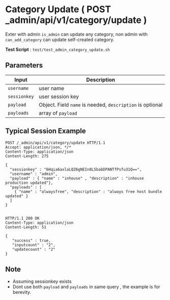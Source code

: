 # Category Update ( POST _admin/api/v1/category/update )

Exter with admin `is_admin` can update any category, non admin with `can_add_category` can update self-created category.

**Test Script** : `test/test_admin_category_update.sh`

## Parameters

| Input | Description |
| ---- | ----------- |
| `username` | user name |
| `sessionkey` | user session key |
| `payload` | Object. Field `name` is needed, `description` is optional |
| `payloads` | array of `payload` |

## Typical Session Example

```
POST /_admin/api/v1/category/update HTTP/1.1
Accept: application/json, */*
Content-Type: application/json
Content-Length: 275

{
  "sessionkey" : "6Hqia6axlaLQZ6gNEIn8L5babDPANTfPsfu31Q==",
  "username" : "admin",
  "payload" : { "name" : "inhouse" , "description" : "inhouse production updated"},
  "payloads" : [
    { "name" : "alwaysfree", "description" : "always free host bundle updated" }
  ]
}


HTTP/1.1 200 OK
Content-Type: application/json
Content-Length: 51

{
   "success" : true,
   "inputcount" : "2",
   "updatecount" : "2"
}
```

## Note

- Assuming sessionkey exists
- Dont use both `payload` and `payloads` in same query , the example is for berevity.

